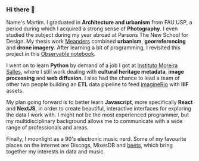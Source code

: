 ### Hi there 👋

Name's Martim. I graduated in **Architecture and urbanism** from FAU USP, a period during which I acquired a strong sense of **Photography**. I even studied the subject during my year abroad at Parsons The New School for Design. My thesis work [Meanders](https://vimeo.com/showcase/4937987/video/261932627) combined **urbanism**, **georreferencing** and **drone imagery**. After learning a bit of programming, I revisited this project in this [Observable notebook](https://observablehq.com/@martimpassos/meandros).

I went on to learn **Python** by demand of a job I got at [Instituto Moreira Salles](https://ims.com.br/), where I still work dealing with **cultural heritage metadata**, **image processing** and **web diffusion**. I also had the chance to lead a team of other two people building an **ETL** data pipeline to feed [imagineRio](https://imaginerio.org/) with **IIIF** assets.

My plan going forward is to better learn **Javascript**, more specifically **React** and **NextJS**, in order to create beautiful, interactive interfaces for exploring the data I work with. I might not be the most experienced programmer, but my multidisciplinary background allows me to communicate with a wide range of professionals and areas.

Finally, I moonlight as a 90's electronic music nerd. Some of my favourite places on the internet are Discogs, MixesDB and [beets](https://github.com/beetbox/beets), which bring together my interests in data and music.


<!--
**martimpassos/martimpassos** is a ✨ _special_ ✨ repository because its `README.md` (this file) appears on your GitHub profile.

Here are some ideas to get you started:

- 🔭 I’m currently working on ...
- 🌱 I’m currently learning ...
- 👯 I’m looking to collaborate on ...
- 🤔 I’m looking for help with ...
- 💬 Ask me about ...
- 📫 How to reach me: ...
- 😄 Pronouns: ...
- ⚡ Fun fact: ...
-->
